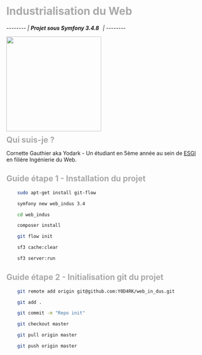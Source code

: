 # <span style="color: darkgray;">Industrialisation du Web</span>

<em style="">--------</em>
<em style="">| <strong>Projet&nbsp;sous&nbsp;Symfony&nbsp;3.4.8&nbsp;&nbsp;&nbsp;</strong>|</em>
<em style="">--------</em>

<img src="http://www.xlwlx.fr/images/induWeb.png" width="250"/>

<h2 style="color: darkgray; margin: 10 0 10 0;">Qui suis-je ?</h2>

Cornette Gauthier aka Yodark - Un étudiant en 5ème année au sein de
[ESGI](http://www.esgi.fr) en filière Ingénierie du Web.

<h2 style="color: darkgray;">Guide étape 1 - Installation du projet</h2>

```bash
    sudo apt-get install git-flow
```
```bash
    symfony new web_indus 3.4
```
```bash
    cd web_indus
```
```bash
    composer install
```
```bash
    git flow init
```
```bash
    sf3 cache:clear
```
```bash
    sf3 server:run
```
<h2 style="color: darkgray;">Guide étape 2 - Initialisation git du projet</h2>

```bash
    git remote add origin git@github.com:Y0D4RK/web_in_dus.git 
```
```bash
    git add .
```
```bash
    git commit -m "Repo init"
```
```bash
    git checkout master
```
```bash
    git pull origin master
```
```bash
    git push origin master
```

